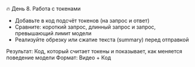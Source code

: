 🔥 День 8. Работа с токенами

- Добавьте в код подсчёт токенов (на запрос и ответ)
- Сравните: короткий запрос, длинный запрос и запрос, превышающий лимит модели
- Реализуйте обрезку или сжатие текста (summary) перед отправкой

Результат: Код, который считает токены и показывает, как меняется поведение модели
Формат: Видео + Код
